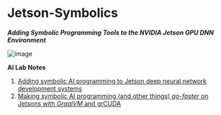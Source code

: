# Jetson-Symbolics
**_Adding Symbolic Programming Tools to the NVIDIA Jetson GPU DNN Environment_**

![image](https://user-images.githubusercontent.com/71346897/172035746-64e9208c-1d35-437a-ad79-04220202c8c7.png)

**AI Lab Notes**
 1. [Adding symbolic AI programming to Jetson deep neural network development systems](https://github.com/rtrelease/Jetson-Symbolics/blob/main/Adding%20symbolic%20programming%20tools%20to%20Jetson.md)
 2. [Making symbolic AI programming (and other things) *go-faster* on Jetsons with *GraalVM* and grCUDA](https://github.com/rtrelease/Jetson-Symbolics/blob/main/AI%20Lab%20Notes2a.md)

